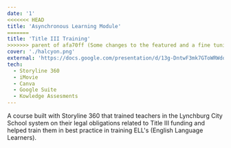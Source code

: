 ```yaml
---
date: '1'
<<<<<<< HEAD
title: 'Asynchronous Learning Module'
=======
title: 'Title III Training'
>>>>>>> parent of afa70ff (Some changes to the featured and a fine tuning of logo)
cover: './halcyon.png'
external: 'https://docs.google.com/presentation/d/13g-DntwF3mk7GToWRWdo-qicV5W73yJDz0fEl8RIbcs/edit?usp=sharing'
tech:
  - Storyline 360
  - iMovie
  - Canva
  - Google Suite
  - Kowledge Assesments
---
```


A course built with Storyline 360 that trained teachers in the Lynchburg City School system on their legal obligations related to Title III funding and helped train them in best practice in training ELL's (English Language Learners).
